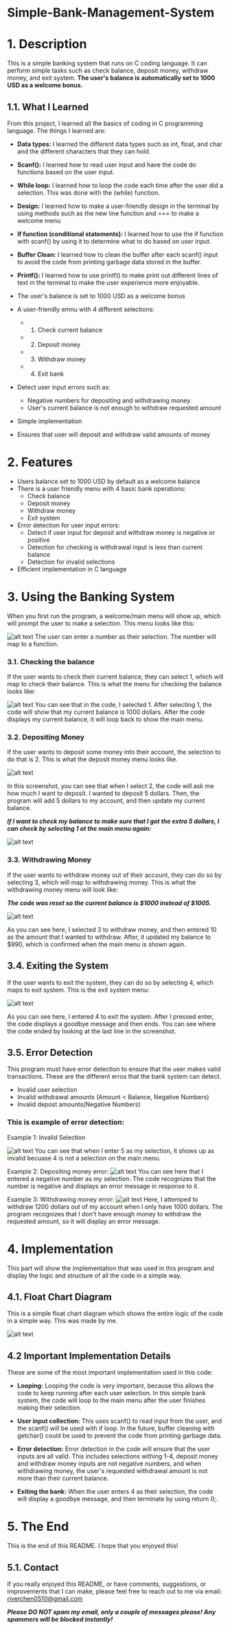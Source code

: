 # Simple-Bank-Management-System

# 1. Description
This is a simple banking system that runs on C coding language. It can perform simple tasks such as check balance, deposit money, withdraw money, and exit system. **The user's balance is automatically set to 1000 USD as a welcome bonus.**

## 1.1. What I Learned
From this project, I learned all the basics of coding in C programming language. The things I learned are:

- **Data types:** I learned the different data types such as int, float, and char and the different characters that they can hold.

- **Scanf():** I learned how to read user input and have the code do functions based on the user input.

- **While loop:** I learned how to loop the code each time after the user did a selection. This was done with the (while) function.

- **Design:** I learned how to make a user-friendly design in the terminal by using methods such as the new line function and === to make a welcome menu

- **If function (conditional statements):** I learned how to use the if function with scanf() by using it to determine what to do based on user input. 

- **Buffer Clean:** I learned how to clean the buffer after each scanf() input to avoid the code from printing garbage data stored in the buffer. 

- **Printf():** I learned how to use printf() to make print out different lines of text in the terminal to make the user experience more enjoyable.

- The user's balance is set to 1000 USD as a welcome bonus

- A user-friendly emnu with 4 different selections:
  - 1. Check current balance
  - 2. Deposit money
  - 3. Withdraw money
  - 4. Exit bank

- Detect user input errors such as:
  - Negative numbers for depositing and withdrawing money
  - User's current balance is not enough to withdraw requested amount

- Simple implementation
- Ensures that user will deposit and withdraw valid amounts of money

# 2. Features
- Users balance set to 1000 USD by default as a welcome balance
- There is a user friendly menu with 4 basic bank operations: 
  - Check balance
  - Deposit money
  - Withdraw money
  - Exit system
- Error detection for user input errors:
  - Detect if user input for deposit and withdraw money is negative or positive
  - Detection for checking is withdrawal input is less than current balance
  - Detection for invalid selections
- Efficient implementation in C language

# 3. Using the Banking System

When you first run the program, a welcome/main menu will show up, which will prompt the user to make a selection. This menu looks like this: 

![alt text](image.png)
The user can enter a number as their selection. The number will map to a function. 

### 3.1. Checking the balance
If the user wants to check their current balance, they can select 1, which will map to check their balance. This is what the menu for checking the balance looks like:

![alt text](image-1.png)
You can see that in the code, I selected 1. After selecting 1, the code will show that my current balance is 1000 dollars. After the code displays my current balance, it will loop back to show the main menu. 

### 3.2. Depositing Money
If the user wants to deposit some money into their account, the selection to do that is 2. This is what the deposit money menu looks like. 

![alt text](image-2.png)

In this screenshot, you can see that when I select 2, the code will ask me how much I want to deposit. I wanted to deposit 5 dollars. Then, the program will add 5 dollars to my account, and then update my current balance.

*__*If I want to check my balance to make sure that I got the extra 5 dollars, I can check by selecting 1 at the main menu again:*__*

![alt text](image-3.png)

### 3.3. Withdrawing Money
If the user wants to withdraw money out of their account, they can do so by selecting 3, which will map to withdrawing money. This is what the withdrawing money menu will look like: 

*__*The code was reset so the current balance is $1000 instead of $1005.*__*

![alt text](image-4.png)

As you can see here, I selected 3 to withdraw money, and then entered 10 as the amount that I wanted to withdraw. After, it updated my balance to $990, which is confirmed when the main menu is shown again. 

## 3.4. Exiting the System

If the user wants to exit the system, they can do so by selecting 4, which maps to exit system. This is the exit system menu:

![alt text](image-5.png)

As you can see here, I entered 4 to exit the system. After I pressed enter, the code displays a goodbye message and then ends. You can see where the code ended by looking at the last line in the screenshot. 

## 3.5. Error Detection

This program must have error detection to ensure that the user makes valid transactions. These are the different erros that the bank system can detect. 
- Invalid user selection
- Invalid withdrawal amounts (Amount < Balance, Negative Numbers)
- Invalid depost amounts(Negative Numbers)
   
### This is example of error detection: 

Example 1: Invalid Selection

![alt text](image-6.png)
You can see that when I enter 5 as my selection, it shows up as invalid becuase 4 is not a selection on the main menu. 

Example 2: Depositing money error: 
![alt text](image-8.png)
You can see here that I entered a negative number as my selection. The code recognizes that the number is negative and displays an error message in response to it. 

Example 3: Withdrawing money error: 
![alt text](image-9.png)
Here, I attemped to withdraw 1200 dollars out of my account when I only have 1000 dollars. The program recognizes that I don't have enough money to withdraw the requested amount, so it will display an error message. 

# 4. Implementation
This part will show the implementation that was used in this program and display the logic and structure of all the code in a simple way.

## 4.1. Float Chart Diagram
This is a simple float chart diagram which shows the entire logic of the code in a simple way. This was made by me. 

![alt text](image-10.png)

## 4.2 Important Implementation Details

These are some of the most important implementation used in this code: 

- **Looping:** Looping the code is very important, because this allows the code to keep running after each user selection. In this simple bank system, the code will loop to the main menu after the user finishes making their selection. 

- **User input collection:** This uses scanf() to read input from the user, and the scanf() will be used with if loop. In the future, buffer cleaning with getchar() could be used to prevent the code from printing garbage data. 

- **Error detection:** Error detection in the code will ensure that the user inputs are all valid. This includes selections withing 1-4, deposit money and withdraw money inputs are not negative numbers, and when withdrawing money, the user's requested withdrawal amount is not more than their current balance.

- **Exiting the bank:** When the user enters 4 as their selection, the code will display a goodbye message, and then terminate by using return 0;.

# 5. The End

This is the end of this README. I hope that you enjoyed this!

## 5.1. Contact 
If you really enjoyed this README, or have comments, suggestions, or improvements that I can make, please feel free to reach out to me via email:
riverchen0510@gmail.com

*__*Please DO NOT spam my email, only a couple of messages please! Any spammers will be blocked instantly!*__*
  






  
